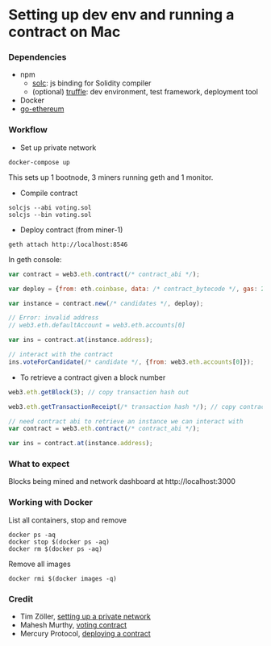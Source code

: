 # Setting up dev env and running a contract on Mac

### Dependencies

* npm
  * [solc](https://www.npmjs.com/package/solc): js binding for Solidity compiler
  * (optional) [truffle](https://www.npmjs.com/package/truffle): dev environment, test framework, deployment tool
* Docker
* [go-ethereum](https://github.com/ethereum/go-ethereum/wiki/Installation-Instructions-for-Mac#installing-with-homebrew)

### Workflow

* Set up private network
```
docker-compose up
```
This sets up 1 bootnode, 3 miners running geth and 1 monitor.
* Compile contract
```
solcjs --abi voting.sol
solcjs --bin voting.sol
```
* Deploy contract (from miner-1)
```
geth attach http://localhost:8546
```
In geth console:
```js
var contract = web3.eth.contract(/* contract_abi */);

var deploy = {from: eth.coinbase, data: /* contract_bytecode */, gas: 2000000};

var instance = contract.new(/* candidates */, deploy);

// Error: invalid address
// web3.eth.defaultAccount = web3.eth.accounts[0]

var ins = contract.at(instance.address);

// interact with the contract
ins.voteForCandidate(/* candidate */, {from: web3.eth.accounts[0]});
```
* To retrieve a contract given a block number
```js
web3.eth.getBlock(3); // copy transaction hash out

web3.eth.getTransactionReceipt(/* transaction hash */); // copy contractAddress out

// need contract abi to retrieve an instance we can interact with
var contract = web3.eth.contract(/* contract_abi */);

var ins = contract.at(instance.address);
```

### What to expect

Blocks being mined and network dashboard at http://localhost:3000

### Working with Docker

List all containers, stop and remove
```
docker ps -aq
docker stop $(docker ps -aq)
docker rm $(docker ps -aq)
```
Remove all images
```
docker rmi $(docker images -q)
```

### Credit

* Tim Zöller, [setting up a private network](https://medium.com/@javahippie/building-a-local-ethereum-network-with-docker-and-geth-5b9326b85f37)
* Mahesh Murthy, [voting contract](https://medium.com/@mvmurthy/full-stack-hello-world-voting-ethereum-dapp-tutorial-part-1-40d2d0d807c2)
* Mercury Protocol, [deploying a contract](https://medium.com/mercuryprotocol/dev-highlights-of-this-week-cb33e58c745f)